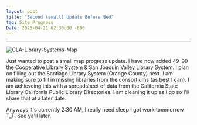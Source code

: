 ```yaml
---
layout: post
title: "Second (small) Update Before Bed"
tag: Site Progress
Date: 2025-04-21 02:30:00 -800
---
```

---
![CLA-Library-Systems-Map](https://github.com/user-attachments/assets/00bdddcf-4d83-4c72-9784-dae37ef3c79c)

Just wanted to post a small map progress update. I have now added 49-99 the Cooperative Library System & San Joaquin Valley Library System. I plan on filling out the Santiago 
Library System (Orange County) next. I am making sure to fill in missing libraries from the consortiums (as best I can). I am achieveing this with a spreadsheet of data from
the California State Library California Public Library Directories. I am cleaning it up as I go so I'll share that at a later date.

Anyways it's currently 2:30 AM, I really need sleep I got work tommorrow T_T. See ya'll later.

